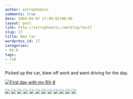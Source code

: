 ```yaml
---
author: astrophoenix
comments: true
date: 2004-04-07 17:49:02+00:00
layout: post
link: http://astrophoenix.com/blog/?p=17
slug: 17
title: New Car
wordpress_id: 17
categories:
- RX-8
tags:
- rx8
---
```


Picked up the car, blew off work and went driving for the day.

[![First day with my RX-8](/blog/wp-uploads/astrophoenix/2010/12/IMG_1335_compressed-300x187.jpg)](/blog/wp-uploads/astrophoenix/2010/12/IMG_1335_compressed.jpg)

[![](/blog/wp-uploads/astrophoenix/2004/04/IMG_1326_compressed-300x225.jpg)](/blog/wp-uploads/astrophoenix/2004/04/IMG_1326_compressed.jpg)
[![](/blog/wp-uploads/astrophoenix/2004/04/IMG_1327_compressed-300x225.jpg)](/blog/wp-uploads/astrophoenix/2004/04/IMG_1327_compressed.jpg)
[![](/blog/wp-uploads/astrophoenix/2004/04/IMG_1328_compressed-225x300.jpg)](/blog/wp-uploads/astrophoenix/2004/04/IMG_1328_compressed.jpg)
[![](/blog/wp-uploads/astrophoenix/2004/04/IMG_1329_compressed-300x225.jpg)](/blog/wp-uploads/astrophoenix/2004/04/IMG_1329_compressed.jpg)
[![](/blog/wp-uploads/astrophoenix/2004/04/IMG_1330_compressed-300x225.jpg)](/blog/wp-uploads/astrophoenix/2004/04/IMG_1330_compressed.jpg)
[![](/blog/wp-uploads/astrophoenix/2004/04/IMG_1331_compressed-300x225.jpg)](/blog/wp-uploads/astrophoenix/2004/04/IMG_1331_compressed.jpg)
[![](/blog/wp-uploads/astrophoenix/2004/04/IMG_1333_compressed-300x225.jpg)](/blog/wp-uploads/astrophoenix/2004/04/IMG_1333_compressed.jpg)
[![](/blog/wp-uploads/astrophoenix/2004/04/IMG_1334_compressed-300x225.jpg)](/blog/wp-uploads/astrophoenix/2004/04/IMG_1334_compressed.jpg)
[![](/blog/wp-uploads/astrophoenix/2004/04/IMG_1337_compressed-300x225.jpg)](/blog/wp-uploads/astrophoenix/2004/04/IMG_1337_compressed.jpg)
[![](/blog/wp-uploads/astrophoenix/2004/04/IMG_1338_compressed-300x225.jpg)](/blog/wp-uploads/astrophoenix/2004/04/IMG_1338_compressed.jpg)
[![](/blog/wp-uploads/astrophoenix/2004/04/IMG_1339_compressed-300x225.jpg)](/blog/wp-uploads/astrophoenix/2004/04/IMG_1339_compressed.jpg)
[![](/blog/wp-uploads/astrophoenix/2004/04/IMG_1340_compressed-300x225.jpg)](/blog/wp-uploads/astrophoenix/2004/04/IMG_1340_compressed.jpg)
